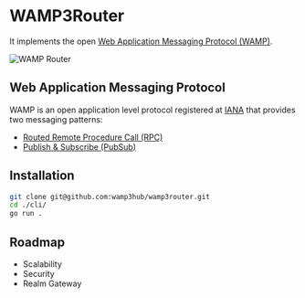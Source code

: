 # WAMP3Router

It implements the open
[Web Application Messaging Protocol (WAMP)](https://wamp-proto.org/index.html).

![WAMP Router](https://mediacomem.github.io/comem-archioweb/2021-2022/subjects/wamp/images/routed-protocol.png)

## Web Application Messaging Protocol

WAMP is an open application level protocol registered at
[IANA](https://www.iana.org/assignments/websocket/websocket.xml)
that provides two messaging patterns:

* [Routed Remote Procedure Call (RPC)](https://wamp-proto.org/faq.html#what-is-rpc)
* [Publish & Subscribe (PubSub)](https://wamp-proto.org/faq.html#what-is-pubsub)

## Installation

```bash
git clone git@github.com:wamp3hub/wamp3router.git
cd ./cli/
go run .
```

## Roadmap

- Scalability
- Security
- Realm Gateway
